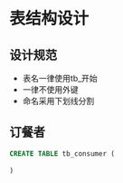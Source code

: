 # 表结构设计

## 设计规范

- 表名一律使用tb_开始
- 一律不使用外键
- 命名采用下划线分割

## 订餐者

```sql
CREATE TABLE tb_consumer (
    
)
```